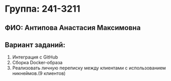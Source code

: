 # Группа: 241-3211
## ФИО: Антипова Анастасия Максимовна

## Вариант заданий:
1. Интеграция с GitHub 
2. Сборка Docker-образа
3. Реализовать личную переписку между клиентами с использованием никнеймов.(9 клиентов)
